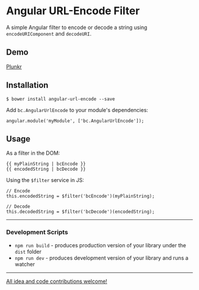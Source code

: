 # Angular URL-Encode Filter

A simple Angular filter to encode or decode a string using `encodeURIComponent` and `decodeURI`.


## Demo

[Plunkr](http://plnkr.co/edit/oPJZWt?p=preview)


## Installation

`$ bower install angular-url-encode --save`

Add `bc.AngularUrlEncode` to your module's dependencies:

```
angular.module('myModule', ['bc.AngularUrlEncode']);
```


## Usage

As a filter in the DOM:

```
{{ myPlainString | bcEncode }}
{{ encodedString | bcDecode }}
```

Using the `$filter` service in JS:

```
// Encode
this.encodedString = $filter('bcEncode')(myPlainString);

// Decode
this.decodedString = $filter('bcDecode')(encodedString);
```


- - -


### Development Scripts

* `npm run build` - produces production version of your library under the `dist` folder
* `npm run dev` - produces development version of your library and runs a watcher


- - -


[All idea and code contributions
welcome!](https://github.com/benjamincharity/angular-url-encode/issues)

